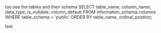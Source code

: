 too see the tables and their schema 
SELECT table_name, column_name, data_type, is_nullable, column_default
FROM information_schema.columns
WHERE table_schema = 'public'
ORDER BY table_name, ordinal_position;

test